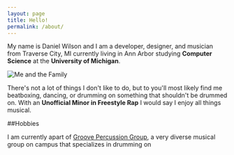 ```yaml
---
layout: page
title: Hello!
permalink: /about/
---
```



My name is Daniel Wilson and I am a developer, designer, and musician from Traverse City, MI currently living in Ann Arbor studying **Computer Science** at the **University of Michigan**.

![Me and the Family]()

There's not a lot of things I don't like to do, but to you'll most likely find me beatboxing, dancing, or drumming on something that shouldn't be drummed on. With an **Unofficial Minor in Freestyle Rap** I would say I enjoy all things musical.

##Hobbies

I am currently apart of [Groove Percussion Group](http://umuac.org/groove/), a very diverse musical group on campus that specializes in drumming on 
